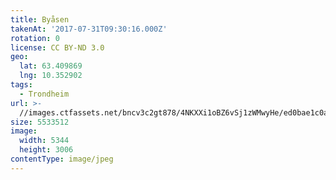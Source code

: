 ```yaml
---
title: Byåsen
takenAt: '2017-07-31T09:30:16.000Z'
rotation: 0
license: CC BY-ND 3.0
geo:
  lat: 63.409869
  lng: 10.352902
tags:
  - Trondheim
url: >-
  //images.ctfassets.net/bncv3c2gt878/4NKXXi1oBZ6vSj1zWMwyHe/ed0bae1c0aae3e8e53abcb741a27b731/bysen_35900660200_o
size: 5533512
image:
  width: 5344
  height: 3006
contentType: image/jpeg
---
```


